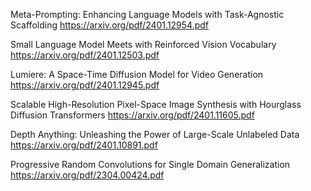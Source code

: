 Meta-Prompting: Enhancing Language Models with Task-Agnostic Scaffolding
https://arxiv.org/pdf/2401.12954.pdf

Small Language Model Meets with Reinforced Vision Vocabulary
https://arxiv.org/pdf/2401.12503.pdf

Lumiere: A Space-Time Diffusion Model for Video Generation
https://arxiv.org/pdf/2401.12945.pdf

Scalable High-Resolution Pixel-Space Image Synthesis with Hourglass Diffusion Transformers
https://arxiv.org/pdf/2401.11605.pdf

Depth Anything: Unleashing the Power of Large-Scale Unlabeled Data
https://arxiv.org/pdf/2401.10891.pdf

Progressive Random Convolutions for Single Domain Generalization
https://arxiv.org/pdf/2304.00424.pdf
